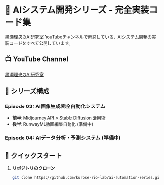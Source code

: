 # 🤖 AIシステム開発シリーズ - 完全実装コード集

黒瀬理央のAI研究室 YouTubeチャンネルで解説している、AIシステム開発の実装コードをすべて公開しています。

## 📺 YouTube Channel
[黒瀬理央のAI研究室](YouTubeチャンネルURL)

## 🎯 シリーズ構成

### Episode 03: AI画像生成完全自動化システム
- **前半**: [Midjourney API × Stable Diffusion 活用術](./episode-03-image-automation/)
- **後半**: RunwayML動画編集自動化 (準備中)

### Episode 04: AIデータ分析・予測システム (準備中)

## 🚀 クイックスタート

1. **リポジトリのクローン**
   ```bash
   git clone https://github.com/kurose-rio-lab/ai-automation-series.git

